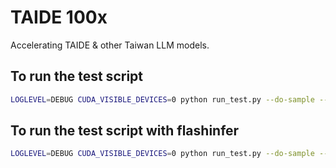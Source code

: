 # TAIDE 100x
Accelerating TAIDE &amp; other Taiwan LLM models.

## To run the test script
```bash
LOGLEVEL=DEBUG CUDA_VISIBLE_DEVICES=0 python run_test.py --do-sample --temp 0.6 --max-new-tokens 256
```

## To run the test script with flashinfer
```bash
LOGLEVEL=DEBUG CUDA_VISIBLE_DEVICES=0 python run_test.py --do-sample --temp 0.6 --max-new-tokens 256 --mode flashinfer
```